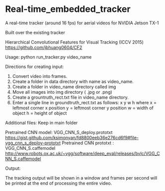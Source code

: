 # Real-time_embedded_tracker
A real-time tracker (around 16 fps) for aerial videos for NVIDIA Jetson TX-1

Built over the existing tracker

Hierarchical Convolutional Features for Visual Tracking (ICCV 2015)
https://github.com/jbhuang0604/CF2

Usage:
python run_tracker.py video_name

Directions for creating input:

1. Convert video into frames.
2. Create a folder in data directory with name as video_name.
3. Create a folder in video_name directory called img
4. Move all images into img directory ( .jpg or .png)
5. Create a grountruth_rect.txt file in video_name directory.
6. Enter a single line in groundtruth_rect.txt as follows:
      x y w h 
      where x = leftmost corner x position
            y = leftmost corner y position
            w = width of object
            h = height of object
        
Additional files:
Keep in main folder

Pretrained CNN model: VGG_CNN_S_deploy.prototxt
https://gist.github.com/ksimonyan/fd8800eeb36e276cd6f9#file-vgg_cnn_s_deploy-prototxt
Pretrained CNN prototxt : VGG_CNN_S.caffemodel
http://www.robots.ox.ac.uk/~vgg/software/deep_eval/releases/bvlc/VGG_CNN_S.caffemodel

        
Output:

The tracking output will be shown in a window and frames per second 
will be printed at the end of processing the entire video.

